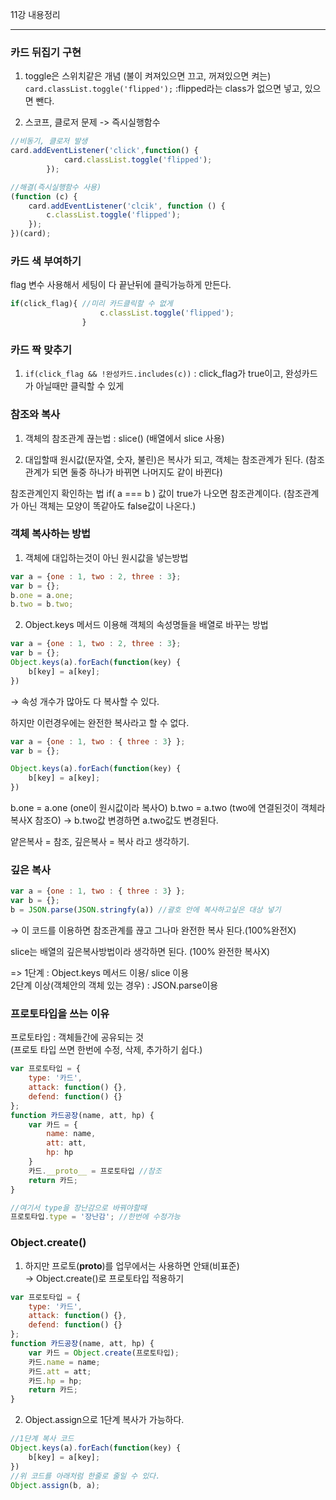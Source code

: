 11강 내용정리
___
### 카드 뒤집기 구현
1. toggle은 스위치같은 개념 (불이 켜져있으면 끄고, 꺼져있으면 켜는)<br>
`card.classList.toggle('flipped');` :flipped라는 class가 없으면 넣고, 있으면 뺀다.

2. 스코프, 클로저 문제 -> 즉시실행함수
```javascript
//비동기, 클로저 발생
card.addEventListener('click',function() {
            card.classList.toggle('flipped');
        });
```
```javascript
//해결(즉시실행함수 사용)
(function (c) {
    card.addEventListener('clcik', function () {
        c.classList.toggle('flipped');
    });
})(card);
```

### 카드 색 부여하기

flag 변수 사용해서 세팅이 다 끝난뒤에 클릭가능하게 만든다.
```javascript
if(click_flag){ //미리 카드클릭할 수 없게
                    c.classList.toggle('flipped');
                }
```

### 카드 짝 맞추기
1. `if(click_flag && !완성카드.includes(c))` : click_flag가 true이고, 완성카드가 아닐때만 클릭할 수 있게

### 참조와 복사
1. 객체의 참조관계 끊는법 : slice() (배열에서 slice 사용)

2. 대입할때 원시값(문자열, 숫자, 불린)은 복사가 되고, 객체는 참조관계가 된다.
(참조 관계가 되면 둘중 하나가 바뀌면 나머지도 같이 바뀐다)

참조관계인지 확인하는 법 if( a === b ) 값이 true가 나오면 참조관계이다.
(참조관계가 아닌 객체는 모양이 똑같아도 false값이 나온다.)

### 객체 복사하는 방법 
1. 객체에 대입하는것이 아닌 원시값을 넣는방법
```javascript
var a = {one : 1, two : 2, three : 3};
var b = {};
b.one = a.one;
b.two = b.two;
```

2. Object.keys 메서드 이용해 객체의 속성명들을 배열로 바꾸는 방법
```javascript
var a = {one : 1, two : 2, three : 3};
var b = {};
Object.keys(a).forEach(function(key) {
    b[key] = a[key];
})
```
→ 속성 개수가 많아도 다 복사할 수 있다.

하지만 이런경우에는 완전한 복사라고 할 수 없다.
```javascript
var a = {one : 1, two : { three : 3} };
var b = {};

Object.keys(a).forEach(function(key) {
    b[key] = a[key];
})
```
b.one = a.one (one이 원시값이라 복사O)
b.two = a.two (two에 연결된것이 객체라 복사X 참조O) → b.two값 변경하면 a.two값도 변경된다.

얕은복사 = 참조, 깊은복사 = 복사 라고 생각하기.

### 깊은 복사
```javascript
var a = {one : 1, two : { three : 3} };
var b = {};
b = JSON.parse(JSON.stringfy(a)) //괄호 안에 복사하고싶은 대상 넣기
```
→ 이 코드를 이용하면 참조관계를 끊고 그나마 완전한 복사 된다.(100%완전X)

slice는 배열의 깊은복사방법이라 생각하면 된다. (100% 완전한 복사X)

=> 1단계 : Object.keys 메서드 이용/ slice 이용<br>
2단계 이상(객체안의 객체 있는 경우) : JSON.parse이용

### 프로토타입을 쓰는 이유
프로토타입 : 객체들간에 공유되는 것<br>
(프로토 타입 쓰면 한번에 수정, 삭제, 추가하기 쉽다.)
```javascript
var 프로토타입 = {
    type: '카드',
    attack: function() {},
    defend: function() {}
};
function 카드공장(name, att, hp) {
    var 카드 = {
        name: name,
        att: att,
        hp: hp
    }
    카드.__proto__ = 프로토타입 //참조
    return 카드;
}

//여기서 type을 장난감으로 바꿔야할때
프로토타입.type = '장난감'; //한번에 수정가능
```

### Object.create()
1. 하지만 프로토(__proto__)를 업무에서는 사용하면 안돼(비표준) <br>
→ Object.create()로 프로토타입 적용하기

```javascript
var 프로토타입 = {
    type: '카드',
    attack: function() {},
    defend: function() {}
};
function 카드공장(name, att, hp) {
    var 카드 = Object.create(프로토타입);
    카드.name = name;
    카드.att = att;
    카드.hp = hp;
    return 카드;
}
```
2. Object.assign으로 1단계 복사가 가능하다.
```javascript
//1단계 복사 코드
Object.keys(a).forEach(function(key) {
    b[key] = a[key];
})
//위 코드를 아래처럼 한줄로 줄일 수 있다.
Object.assign(b, a);
```

